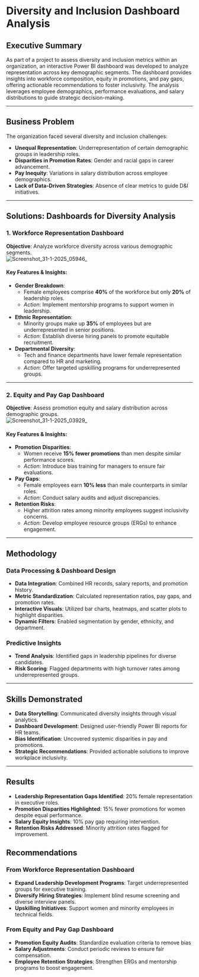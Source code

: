 # Diversity and Inclusion Dashboard Analysis  

## Executive Summary  
As part of a project to assess diversity and inclusion metrics within an organization, an interactive Power BI dashboard was developed to analyze representation across key demographic segments. The dashboard provides insights into workforce composition, equity in promotions, and pay gaps, offering actionable recommendations to foster inclusivity. The analysis leverages employee demographics, performance evaluations, and salary distributions to guide strategic decision-making.  

---  

## Business Problem  
The organization faced several diversity and inclusion challenges:  
- **Unequal Representation**: Underrepresentation of certain demographic groups in leadership roles.  
- **Disparities in Promotion Rates**: Gender and racial gaps in career advancement.  
- **Pay Inequity**: Variations in salary distribution across employee demographics.  
- **Lack of Data-Driven Strategies**: Absence of clear metrics to guide D&I initiatives.  

---  

## Solutions: Dashboards for Diversity Analysis  

### 1. **Workforce Representation Dashboard**  

**Objective**: Analyze workforce diversity across various demographic segments.  
![Screenshot_31-1-2025_05946_](https://github.com/user-attachments/assets/0c5da25d-54b9-4f23-981e-350a80b7e92a)


#### Key Features & Insights:  
- **Gender Breakdown**:  
  - Female employees comprise **40%** of the workforce but only **20%** of leadership roles.  
  - *Action*: Implement mentorship programs to support women in leadership.  
- **Ethnic Representation**:  
  - Minority groups make up **35%** of employees but are underrepresented in senior positions.  
  - *Action*: Establish diverse hiring panels to promote equitable recruitment.  
- **Departmental Diversity**:  
  - Tech and finance departments have lower female representation compared to HR and marketing.  
  - *Action*: Offer targeted upskilling programs for underrepresented groups.  

---  

### 2. **Equity and Pay Gap Dashboard**  

**Objective**: Assess promotion equity and salary distribution across demographic groups.  
![Screenshot_31-1-2025_03929_](https://github.com/user-attachments/assets/dba6079e-065f-4d1b-ae05-73e0c34a70e6)

#### Key Features & Insights:  
- **Promotion Disparities**:  
  - Women receive **15% fewer promotions** than men despite similar performance scores.  
  - *Action*: Introduce bias training for managers to ensure fair evaluations.  
- **Pay Gaps**:  
  - Female employees earn **10% less** than male counterparts in similar roles.  
  - *Action*: Conduct salary audits and adjust discrepancies.  
- **Retention Risks**:  
  - Higher attrition rates among minority employees suggest inclusivity concerns.  
  - *Action*: Develop employee resource groups (ERGs) to enhance engagement.  

---  

## Methodology  

### Data Processing & Dashboard Design  
- **Data Integration**: Combined HR records, salary reports, and promotion history.  
- **Metric Standardization**: Calculated representation ratios, pay gaps, and promotion rates.  
- **Interactive Visuals**: Utilized bar charts, heatmaps, and scatter plots to highlight disparities.  
- **Dynamic Filters**: Enabled segmentation by gender, ethnicity, and department.  

### Predictive Insights  
- **Trend Analysis**: Identified gaps in leadership pipelines for diverse candidates.  
- **Risk Scoring**: Flagged departments with high turnover rates among underrepresented groups.  

---  

## Skills Demonstrated  
- **Data Storytelling**: Communicated diversity insights through visual analytics.  
- **Dashboard Development**: Designed user-friendly Power BI reports for HR teams.  
- **Bias Identification**: Uncovered systemic disparities in pay and promotions.  
- **Strategic Recommendations**: Provided actionable solutions to improve workplace inclusivity.  

---  

## Results  
- **Leadership Representation Gaps Identified**: 20% female representation in executive roles.  
- **Promotion Disparities Highlighted**: 15% fewer promotions for women despite equal performance.
- **Salary Equity Insights**: 10% pay gap requiring intervention.
- **Retention Risks Addressed**: Minority attrition rates flagged for improvement.

## Recommendations
### From Workforce Representation Dashboard
- **Expand Leadership Development Programs**: Target underrepresented groups for executive training.
- **Diversify Hiring Strategies**: Implement blind resume screening and diverse interview panels.
- **Upskilling Initiatives**: Support women and minority employees in technical fields.
  
### From Equity and Pay Gap Dashboard
- **Promotion Equity Audits**: Standardize evaluation criteria to remove bias
- **Salary Adjustments**: Conduct periodic reviews to ensure fair compensation.
- **Employee Retention Strategies**: Strengthen ERGs and mentorship programs to boost engagement.
